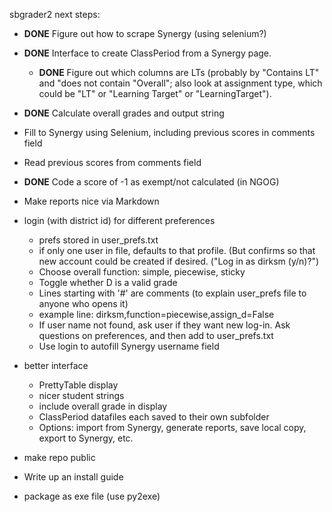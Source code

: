 sbgrader2 next steps:

* **DONE** Figure out how to scrape Synergy (using selenium?) 
* **DONE** Interface to create ClassPeriod from a Synergy page.
  * **DONE** Figure out which columns are LTs (probably by "Contains LT" and "does not contain "Overall"; also look at assignment type, which could be "LT" or "Learning Target" or "LearningTarget").
* **DONE** Calculate overall grades and output string
* Fill to Synergy using Selenium, including previous scores in comments field
* Read previous scores from comments field
* **DONE** Code a score of -1 as exempt/not calculated (in NGOG)

* Make reports nice via Markdown

* login (with district id) for different preferences
  * prefs stored in user_prefs.txt
  * if only one user in file, defaults to that profile. (But confirms so that new account could be created if desired. ("Log in as dirksm (y/n)?")
  * Choose overall function: simple, piecewise, sticky
  * Toggle whether D is a valid grade
  * Lines starting with '#' are comments (to explain user_prefs file to anyone who opens it)
  * example line: dirksm,function=piecewise,assign_d=False
  * If user name not found, ask user if they want new log-in. Ask questions on preferences, and then add to user_prefs.txt
  * Use login to autofill Synergy username field

* better interface
  * PrettyTable display
  * nicer student strings
  * include overall grade in display
  * ClassPeriod datafiles each saved to their own subfolder
  * Options: import from Synergy, generate reports, save local copy, export to Synergy, etc.

* make repo public

* Write up an install guide
* package as exe file (use py2exe)
